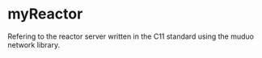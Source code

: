 # myReactor
Refering to the reactor server written in the C11 standard using the muduo network library.
